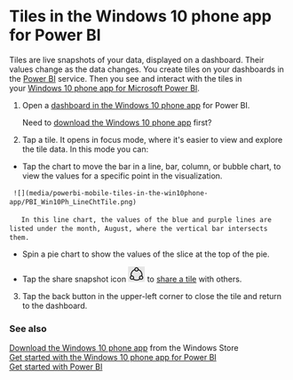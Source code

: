 <properties 
   pageTitle="Tiles in the Windows 10 phone app"
   description="Tiles in the Windows 10 phone app for Power BI"
   services="powerbi" 
   documentationCenter="" 
   authors="maggiesMSFT" 
   manager="mblythe" 
   editor=""
   tags=""/>
 
<tags
   ms.service="powerbi"
   ms.devlang="NA"
   ms.topic="article"
   ms.tgt_pltfrm="NA"
   ms.workload="powerbi"
   ms.date="12/09/2015"
   ms.author="maggies"/>

# Tiles in the Windows 10 phone app for Power BI  

Tiles are live snapshots of your data, displayed on a dashboard. Their values change as the data changes. You create tiles on your dashboards in the [Power BI](http://powerbi.com/) service. Then you see and interact with the tiles in your [Windows 10 phone app for Microsoft Power BI](powerbi-mobile-win10phone-app-get-started.md).

1.  Open a [dashboard in the Windows 10 phone app](powerbi-mobile-dashboards-in-the-win10phone-app.md) for Power BI.

    Need to [download the Windows 10 phone app](http://go.microsoft.com/fwlink/?LinkID=544867) first?

2.  Tap a tile. It opens in focus mode, where it's easier to view and explore the tile data. In this mode you can:

  -   Tap the chart to move the bar in a line, bar, column, or bubble chart, to view the values for a specific point in the visualization. 
   
     ![](media/powerbi-mobile-tiles-in-the-win10phone-app/PBI_Win10Ph_LineChtTile.png)

       In this line chart, the values of the blue and purple lines are listed under the month, August, where the vertical bar intersects them.

  -   Spin a pie chart to show the values of the slice at the top of the pie.  

 -   Tap the share snapshot icon ![](media/powerbi-mobile-tiles-in-the-win10phone-app/PBI_Win10Ph_ShareIcon.png) to [share a tile](powerbi-mobile-share-a-tile-from-the-win10phone-app.md) with others.   

3.   Tap the back button in the upper-left corner to close the tile and return to the dashboard.

### See also  
[Download the Windows 10 phone app](http://go.microsoft.com/fwlink/?LinkID=544867) from the Windows Store  
[Get started with the Windows 10 phone app for Power BI](powerbi-mobile-win10phone-app-get-started.md)  
[Get started with Power BI](powerbi-service-get-started.md)  